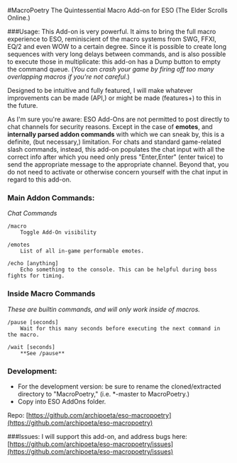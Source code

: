 #MacroPoetry
The Quintessential Macro Add-on for ESO (The Elder Scrolls Online.)

###Usage:
This Add-on is very powerful.
It aims to bring the full macro experience to ESO, reminiscient of the macro systems from SWG, FFXI, EQ/2 and even WOW to a certain degree.
Since it is possible to create long sequences with very long delays between commands, and is also possible to execute those in multiplicate:
this add-on has a Dump button to empty the command queue. (*You can crash your game by firing off too many overlapping macros if you're not careful.*)

Designed to be intuitive and fully featured, I will make whatever improvements can be made (API,) or might be made (features+) to this in the future.

As I'm sure you're aware: ESO Add-Ons are not permitted to post directly to chat channels for security reasons.
Except in the case of **emotes**, and **internally parsed addon commands** with which we can sneak by, this is a definite, (but necessary,) limitation.
For chats and standard game-related slash commands, instead, this add-on populates the chat input with all the correct info after which you need only
press "Enter,Enter" (enter twice) to send the appropriate message to the appropriate channel.
Beyond that, you do not need to activate or otherwise concern yourself with the chat input in regard to this add-on.

### Main Addon Commands:
*Chat Commands*

    /macro
        Toggle Add-On visibility

    /emotes
        List of all in-game performable emotes.

    /echo [anything]
        Echo something to the console. This can be helpful during boss fights for timing.

### Inside Macro Commands
*These are builtin commands, and will only work inside of macros.*

    /pause [seconds]
        Wait for this many seconds before executing the next command in the macro.

    /wait [seconds]
        **See /pause**

### Development:
- For the development version: be sure to rename the cloned/extracted directory to "MacroPoetry," (i.e. *-master to MacroPoetry.)
- Copy into ESO AddOns folder.

Repo: [https://github.com/archipoeta/eso-macropoetry](https://github.com/archipoeta/eso-macropoetry)

###Issues:
I will support this add-on, and address bugs here:
[https://github.com/archipoeta/eso-macropoetry/issues](https://github.com/archipoeta/eso-macropoetry/issues)